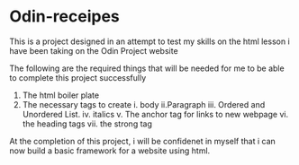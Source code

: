 # Odin-receipes

This is a project designed in an attempt to test my skills on the html lesson i have been taking on the Odin Project website

The following are the required things that will be needed for me to be able to complete this project successfully 

1. The html boiler plate
2. The necessary tags to create
	i. body
	ii.Paragraph
	iii. Ordered and Unordered List. 
	iv. italics
	v. The anchor tag for links to new webpage
	vi. the heading tags
	vii. the strong tag

At the  completion of this project, i will be confidenet in myself that i can now build a basic framework for a website using html. 
